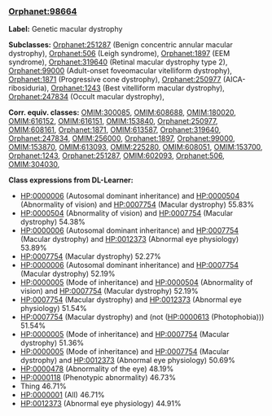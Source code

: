 
### [Orphanet:98664](http://www.orpha.net/ORDO/Orphanet_98664)
**Label:** Genetic macular dystrophy

**Subclasses:** [Orphanet:251287](http://www.orpha.net/ORDO/Orphanet_251287) (Benign concentric annular macular dystrophy), [Orphanet:506](http://www.orpha.net/ORDO/Orphanet_506) (Leigh syndrome), [Orphanet:1897](http://www.orpha.net/ORDO/Orphanet_1897) (EEM syndrome), [Orphanet:319640](http://www.orpha.net/ORDO/Orphanet_319640) (Retinal macular dystrophy type 2), [Orphanet:99000](http://www.orpha.net/ORDO/Orphanet_99000) (Adult-onset foveomacular vitelliform dystrophy), [Orphanet:1871](http://www.orpha.net/ORDO/Orphanet_1871) (Progressive cone dystrophy), [Orphanet:250977](http://www.orpha.net/ORDO/Orphanet_250977) (AICA-ribosiduria), [Orphanet:1243](http://www.orpha.net/ORDO/Orphanet_1243) (Best vitelliform macular dystrophy), [Orphanet:247834](http://www.orpha.net/ORDO/Orphanet_247834) (Occult macular dystrophy), 

**Corr. equiv. classes:** [OMIM:300085](http://purl.obolibrary.org/obo/OMIM_300085), [OMIM:608688](http://purl.obolibrary.org/obo/OMIM_608688), [OMIM:180020](http://purl.obolibrary.org/obo/OMIM_180020), [OMIM:616152](http://purl.obolibrary.org/obo/OMIM_616152), [OMIM:616151](http://purl.obolibrary.org/obo/OMIM_616151), [OMIM:153840](http://purl.obolibrary.org/obo/OMIM_153840), [Orphanet:250977](http://www.orpha.net/ORDO/Orphanet_250977), [OMIM:608161](http://purl.obolibrary.org/obo/OMIM_608161), [Orphanet:1871](http://www.orpha.net/ORDO/Orphanet_1871), [OMIM:613587](http://purl.obolibrary.org/obo/OMIM_613587), [Orphanet:319640](http://www.orpha.net/ORDO/Orphanet_319640), [Orphanet:247834](http://www.orpha.net/ORDO/Orphanet_247834), [OMIM:256000](http://purl.obolibrary.org/obo/OMIM_256000), [Orphanet:1897](http://www.orpha.net/ORDO/Orphanet_1897), [Orphanet:99000](http://www.orpha.net/ORDO/Orphanet_99000), [OMIM:153870](http://purl.obolibrary.org/obo/OMIM_153870), [OMIM:613093](http://purl.obolibrary.org/obo/OMIM_613093), [OMIM:225280](http://purl.obolibrary.org/obo/OMIM_225280), [OMIM:608051](http://purl.obolibrary.org/obo/OMIM_608051), [OMIM:153700](http://purl.obolibrary.org/obo/OMIM_153700), [Orphanet:1243](http://www.orpha.net/ORDO/Orphanet_1243), [Orphanet:251287](http://www.orpha.net/ORDO/Orphanet_251287), [OMIM:602093](http://purl.obolibrary.org/obo/OMIM_602093), [Orphanet:506](http://www.orpha.net/ORDO/Orphanet_506), [OMIM:304030](http://purl.obolibrary.org/obo/OMIM_304030), 

**Class expressions from DL-Learner:**

- [HP:0000006](http://purl.obolibrary.org/obo/HP_0000006) (Autosomal dominant inheritance) and [HP:0000504](http://purl.obolibrary.org/obo/HP_0000504) (Abnormality of vision) and [HP:0007754](http://purl.obolibrary.org/obo/HP_0007754) (Macular dystrophy) 55.83%
- [HP:0000504](http://purl.obolibrary.org/obo/HP_0000504) (Abnormality of vision) and [HP:0007754](http://purl.obolibrary.org/obo/HP_0007754) (Macular dystrophy) 54.38%
- [HP:0000006](http://purl.obolibrary.org/obo/HP_0000006) (Autosomal dominant inheritance) and [HP:0007754](http://purl.obolibrary.org/obo/HP_0007754) (Macular dystrophy) and [HP:0012373](http://purl.obolibrary.org/obo/HP_0012373) (Abnormal eye physiology) 53.89%
- [HP:0007754](http://purl.obolibrary.org/obo/HP_0007754) (Macular dystrophy) 52.27%
- [HP:0000006](http://purl.obolibrary.org/obo/HP_0000006) (Autosomal dominant inheritance) and [HP:0007754](http://purl.obolibrary.org/obo/HP_0007754) (Macular dystrophy) 52.19%
- [HP:0000005](http://purl.obolibrary.org/obo/HP_0000005) (Mode of inheritance) and [HP:0000504](http://purl.obolibrary.org/obo/HP_0000504) (Abnormality of vision) and [HP:0007754](http://purl.obolibrary.org/obo/HP_0007754) (Macular dystrophy) 52.19%
- [HP:0007754](http://purl.obolibrary.org/obo/HP_0007754) (Macular dystrophy) and [HP:0012373](http://purl.obolibrary.org/obo/HP_0012373) (Abnormal eye physiology) 51.54%
- [HP:0007754](http://purl.obolibrary.org/obo/HP_0007754) (Macular dystrophy) and (not ([HP:0000613](http://purl.obolibrary.org/obo/HP_0000613) (Photophobia))) 51.54%
- [HP:0000005](http://purl.obolibrary.org/obo/HP_0000005) (Mode of inheritance) and [HP:0007754](http://purl.obolibrary.org/obo/HP_0007754) (Macular dystrophy) 51.36%
- [HP:0000005](http://purl.obolibrary.org/obo/HP_0000005) (Mode of inheritance) and [HP:0007754](http://purl.obolibrary.org/obo/HP_0007754) (Macular dystrophy) and [HP:0012373](http://purl.obolibrary.org/obo/HP_0012373) (Abnormal eye physiology) 50.69%
- [HP:0000478](http://purl.obolibrary.org/obo/HP_0000478) (Abnormality of the eye) 48.19%
- [HP:0000118](http://purl.obolibrary.org/obo/HP_0000118) (Phenotypic abnormality) 46.73%
- Thing 46.71%
- [HP:0000001](http://purl.obolibrary.org/obo/HP_0000001) (All) 46.71%
- [HP:0012373](http://purl.obolibrary.org/obo/HP_0012373) (Abnormal eye physiology) 44.91%


